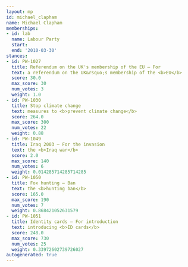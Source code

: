 ```yaml
---
layout: mp
id: michael_clapham
name: Michael Clapham
memberships:
- id: lab
  name: Labour Party
  start: 
  end: '2010-03-30'
stances:
- id: PW-1027
  title: Referendum on the UK's membership of the EU — For
  text: a referendum on the UK&rsquo;s membership of the <b>EU</b>
  score: 30.0
  max_score: 30
  num_votes: 3
  weight: 1.0
- id: PW-1030
  title: Stop climate change
  text: measures to <b>prevent climate change</b>
  score: 264.0
  max_score: 300
  num_votes: 22
  weight: 0.88
- id: PW-1049
  title: Iraq 2003 — For the invasion
  text: the <b>Iraq war</b>
  score: 2.0
  max_score: 140
  num_votes: 6
  weight: 0.014285714285714285
- id: PW-1050
  title: Fox hunting — Ban
  text: the <b>hunting ban</b>
  score: 165.0
  max_score: 190
  num_votes: 7
  weight: 0.868421052631579
- id: PW-1051
  title: Identity cards — For introduction
  text: introducing <b>ID cards</b>
  score: 248.0
  max_score: 730
  num_votes: 25
  weight: 0.33972602739726027
autogenerated: true
---
```

